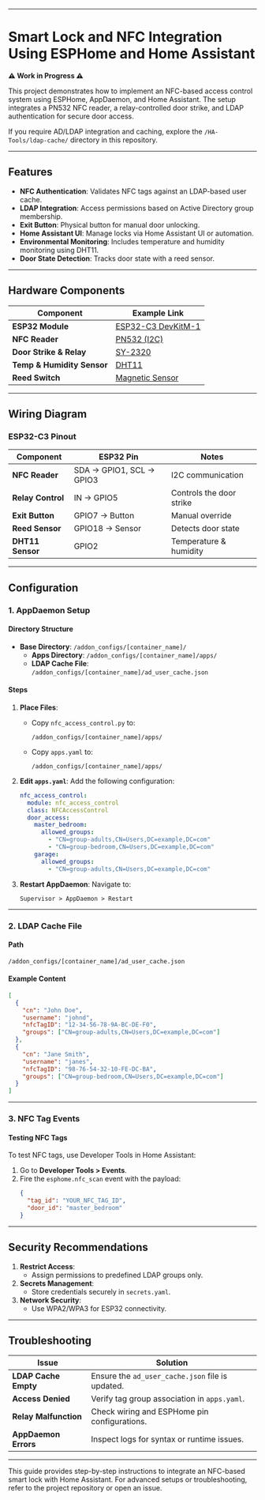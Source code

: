 

---

# **Smart Lock and NFC Integration Using ESPHome and Home Assistant**

**⚠️ Work in Progress ⚠️**

This project demonstrates how to implement an NFC-based access control system using ESPHome, AppDaemon, and Home Assistant. The setup integrates a PN532 NFC reader, a relay-controlled door strike, and LDAP authentication for secure door access.

If you require AD/LDAP integration and caching, explore the `/HA-Tools/ldap-cache/` directory in this repository.

---

## **Features**

- **NFC Authentication**: Validates NFC tags against an LDAP-based user cache.
- **LDAP Integration**: Access permissions based on Active Directory group membership.
- **Exit Button**: Physical button for manual door unlocking.
- **Home Assistant UI**: Manage locks via Home Assistant UI or automation.
- **Environmental Monitoring**: Includes temperature and humidity monitoring using DHT11.
- **Door State Detection**: Tracks door state with a reed sensor.

---

## **Hardware Components**

| Component                  | Example Link                                    |
|----------------------------|------------------------------------------------|
| **ESP32 Module**           | [ESP32-C3 DevKitM-1](https://www.amazon.com/dp/B0CNGH75XD) |
| **NFC Reader**             | [PN532 (I2C)](https://www.amazon.com/dp/B0DDKX2JCD) |
| **Door Strike & Relay**    | [SY-2320](https://www.amazon.com/dp/B0BRM9YDJB) |
| **Temp & Humidity Sensor** | [DHT11](https://www.amazon.com/dp/B092M8GSTD) |
| **Reed Switch**            | [Magnetic Sensor](https://www.amazon.com/dp/B0DKW7K26G) |

---

## **Wiring Diagram**

### **ESP32-C3 Pinout**

| Component          | ESP32 Pin | Notes                                      |
|---------------------|-----------|--------------------------------------------|
| **NFC Reader**      | SDA → GPIO1, SCL → GPIO3 | I2C communication           |
| **Relay Control**   | IN → GPIO5               | Controls the door strike    |
| **Exit Button**     | GPIO7 → Button           | Manual override             |
| **Reed Sensor**     | GPIO18 → Sensor          | Detects door state          |
| **DHT11 Sensor**    | GPIO2                    | Temperature & humidity      |

---

## **Configuration**

### **1. AppDaemon Setup**

#### Directory Structure
- **Base Directory**: `/addon_configs/[container_name]/`
  - **Apps Directory**: `/addon_configs/[container_name]/apps/`
  - **LDAP Cache File**: `/addon_configs/[container_name]/ad_user_cache.json`

#### Steps
1. **Place Files**:
   - Copy `nfc_access_control.py` to:
     ```
     /addon_configs/[container_name]/apps/
     ```
   - Copy `apps.yaml` to:
     ```
     /addon_configs/[container_name]/apps/
     ```

2. **Edit `apps.yaml`**:
   Add the following configuration:
   ```yaml
   nfc_access_control:
     module: nfc_access_control
     class: NFCAccessControl
     door_access:
       master_bedroom:
         allowed_groups:
           - "CN=group-adults,CN=Users,DC=example,DC=com"
           - "CN=group-bedroom,CN=Users,DC=example,DC=com"
       garage:
         allowed_groups:
           - "CN=group-adults,CN=Users,DC=example,DC=com"
   ```

3. **Restart AppDaemon**:
   Navigate to:
   ```
   Supervisor > AppDaemon > Restart
   ```

---

### **2. LDAP Cache File**

#### Path
```
/addon_configs/[container_name]/ad_user_cache.json
```

#### Example Content
```json
[
  {
    "cn": "John Doe",
    "username": "johnd",
    "nfcTagID": "12-34-56-78-9A-BC-DE-F0",
    "groups": ["CN=group-adults,CN=Users,DC=example,DC=com"]
  },
  {
    "cn": "Jane Smith",
    "username": "janes",
    "nfcTagID": "98-76-54-32-10-FE-DC-BA",
    "groups": ["CN=group-bedroom,CN=Users,DC=example,DC=com"]
  }
]
```

---

### **3. NFC Tag Events**

#### Testing NFC Tags
To test NFC tags, use Developer Tools in Home Assistant:
1. Go to **Developer Tools > Events**.
2. Fire the `esphome.nfc_scan` event with the payload:
   ```json
   {
     "tag_id": "YOUR_NFC_TAG_ID",
     "door_id": "master_bedroom"
   }
   ```

---

## **Security Recommendations**

1. **Restrict Access**:
   - Assign permissions to predefined LDAP groups only.
2. **Secrets Management**:
   - Store credentials securely in `secrets.yaml`.
3. **Network Security**:
   - Use WPA2/WPA3 for ESP32 connectivity.

---

## **Troubleshooting**

| Issue                 | Solution                                          |
|------------------------|--------------------------------------------------|
| **LDAP Cache Empty**   | Ensure the `ad_user_cache.json` file is updated. |
| **Access Denied**      | Verify tag group association in `apps.yaml`.     |
| **Relay Malfunction**  | Check wiring and ESPHome pin configurations.     |
| **AppDaemon Errors**   | Inspect logs for syntax or runtime issues.       |

---

This guide provides step-by-step instructions to integrate an NFC-based smart lock with Home Assistant. For advanced setups or troubleshooting, refer to the project repository or open an issue.
